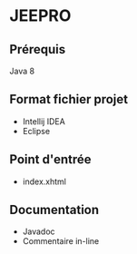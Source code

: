 # JEEPRO

## Prérequis
Java 8

## Format fichier projet
* Intellij IDEA
* Eclipse

## Point d'entrée
* index.xhtml

## Documentation
* Javadoc
* Commentaire in-line
